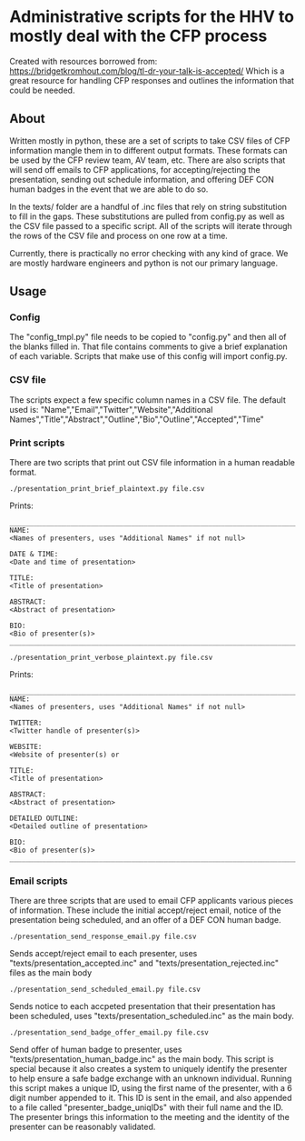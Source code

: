 # Administrative scripts for the HHV to mostly deal with the CFP process
Created with resources borrowed from: https://bridgetkromhout.com/blog/tl-dr-your-talk-is-accepted/
Which is a great resource for handling CFP responses and outlines the information that could be needed.


## About
Written mostly in python, these are a set of scripts to take CSV files of CFP information mangle them in to different output formats. These formats can be used by the CFP review team, AV team, etc. There are also scripts that will send off emails to CFP applications, for accepting/rejecting the presentation, sending out schedule information, and offering DEF CON human badges in the event that we are able to do so.

In the texts/ folder are a handful of .inc files that rely on string substitution to fill in the gaps. These substitutions are pulled from config.py as well as the CSV file passed to a specific script. All of the scripts will iterate through the rows of the CSV file and process on one row at a time.

Currently, there is practically no error checking with any kind of grace. We are mostly hardware engineers and python is not our primary language.


## Usage
### Config
The "config_tmpl.py" file needs to be copied to "config.py" and then all of the blanks filled in. That file contains comments to give a brief explanation of each variable. Scripts that make use of this config will import config.py.

### CSV file
The scripts expect a few specific column names in a CSV file. The default used is:
"Name","Email","Twitter","Website","Additional Names","Title","Abstract","Outline","Bio","Outline","Accepted","Time"

### Print scripts
There are two scripts that print out CSV file information in a human readable format.

`./presentation_print_brief_plaintext.py file.csv`

Prints:

```
________________________________________________________________________________
NAME:
<Names of presenters, uses "Additional Names" if not null>

DATE & TIME:
<Date and time of presentation>

TITLE:
<Title of presentation>

ABSTRACT:
<Abstract of presentation>

BIO:
<Bio of presenter(s)>
________________________________________________________________________________
```

`./presentation_print_verbose_plaintext.py file.csv`

Prints:

```
________________________________________________________________________________
NAME:
<Names of presenters, uses "Additional Names" if not null>

TWITTER:
<Twitter handle of presenter(s)>

WEBSITE:
<Website of presenter(s) or 

TITLE:
<Title of presentation>

ABSTRACT:
<Abstract of presentation>

DETAILED OUTLINE:
<Detailed outline of presentation>

BIO:
<Bio of presenter(s)>
________________________________________________________________________________
```


### Email scripts
There are three scripts that are used to email CFP applicants various pieces of information. 
These include the initial accept/reject email, notice of the presentation being scheduled, and an offer of a DEF CON human badge.

`./presentation_send_response_email.py file.csv`

Sends accept/reject email to each presenter, uses "texts/presentation_accepted.inc" and "texts/presentation_rejected.inc" files as the main body

`./presentation_send_scheduled_email.py file.csv`

Sends notice to each accpeted presentation that their presentation has been scheduled, uses "texts/presentation_scheduled.inc" as the main body.

`./presentation_send_badge_offer_email.py file.csv`

Send offer of human badge to presenter, uses "texts/presentation_human_badge.inc" as the main body. This script is special because it also creates a system to uniquely identify the presenter to help ensure a safe badge exchange with an unknown individual. Running this script makes a unique ID, using the first name of the presenter, with a 6 digit number appended to it. This ID is sent in the email, and also appended to a file called "presenter_badge_uniqIDs" with their full name and the ID. The presenter brings this information to the meeting and the identity of the presenter can be reasonably validated.

